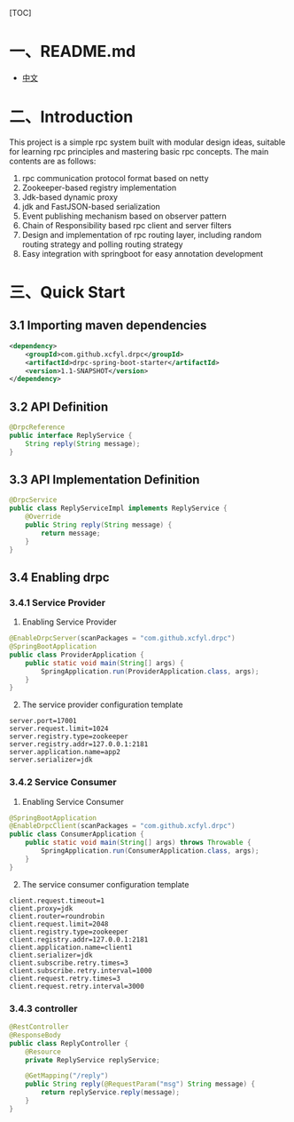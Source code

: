 [TOC]



# 一、README.md

+ [中文](README.md)

# 二、Introduction

This project is a simple rpc system built with modular design ideas, suitable for learning rpc principles and mastering basic rpc concepts. The main contents are as follows:

1. rpc communication protocol format based on netty
2. Zookeeper-based registry implementation
3. Jdk-based dynamic proxy
4. jdk and FastJSON-based serialization
5. Event publishing mechanism based on observer pattern
6. Chain of Responsibility based rpc client and server filters
7. Design and implementation of rpc routing layer, including random routing strategy and polling routing strategy
8. Easy integration with springboot for easy annotation development

# 三、Quick Start

## 3.1 Importing maven dependencies

```xml
<dependency>
    <groupId>com.github.xcfyl.drpc</groupId>
    <artifactId>drpc-spring-boot-starter</artifactId>
    <version>1.1-SNAPSHOT</version>
</dependency>
```

## 3.2 API Definition

```java
@DrpcReference
public interface ReplyService {
    String reply(String message);
}
```

## 3.3 API Implementation Definition

```java
@DrpcService
public class ReplyServiceImpl implements ReplyService {
    @Override
    public String reply(String message) {
        return message;
    }
}
```

## 3.4 Enabling drpc

### 3.4.1 Service Provider

1. Enabling Service Provider

```java
@EnableDrpcServer(scanPackages = "com.github.xcfyl.drpc")
@SpringBootApplication
public class ProviderApplication {
    public static void main(String[] args) {
        SpringApplication.run(ProviderApplication.class, args);
    }
}
```

2. The service provider configuration template

``` properties
server.port=17001
server.request.limit=1024
server.registry.type=zookeeper
server.registry.addr=127.0.0.1:2181
server.application.name=app2
server.serializer=jdk
```

### 3.4.2 Service Consumer

1. Enabling Service Consumer

```java
@SpringBootApplication
@EnableDrpcClient(scanPackages = "com.github.xcfyl.drpc")
public class ConsumerApplication {
    public static void main(String[] args) throws Throwable {
        SpringApplication.run(ConsumerApplication.class, args);
    }
}
```

2. The service consumer configuration template

```properties
client.request.timeout=1
client.proxy=jdk
client.router=roundrobin
client.request.limit=2048
client.registry.type=zookeeper
client.registry.addr=127.0.0.1:2181
client.application.name=client1
client.serializer=jdk
client.subscribe.retry.times=3
client.subscribe.retry.interval=1000
client.request.retry.times=3
client.request.retry.interval=3000
```

### 3.4.3 controller

```java
@RestController
@ResponseBody
public class ReplyController {
    @Resource
    private ReplyService replyService;

    @GetMapping("/reply")
    public String reply(@RequestParam("msg") String message) {
        return replyService.reply(message);
    }
}
```

